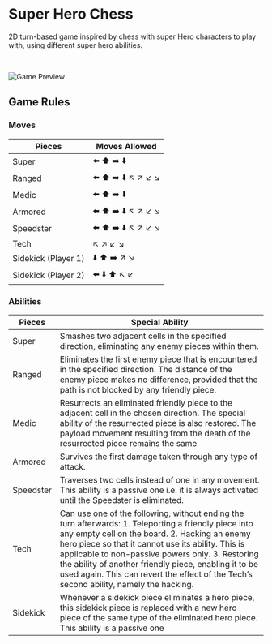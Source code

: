 # Super Hero Chess

2D turn-based game inspired by chess with super Hero characters to play with, using different super hero abilities.

<br/>

![Game Preview](https://i.imgur.com/InbRgk6.gif)

## Game Rules

### Moves

| Pieces               | Moves Allowed                                                                                                                    |
|----------------------|----------------------------------------------------------------------------------------------------------------------------------|
| Super                | :arrow_left: :arrow_up: :arrow_right: :arrow_down:                                                                               |
| Ranged               | :arrow_left: :arrow_up: :arrow_right: :arrow_down: :arrow_upper_left: :arrow_upper_right: :arrow_lower_left: :arrow_lower_right: |
| Medic                | :arrow_left: :arrow_up: :arrow_right: :arrow_down:                                                                               |
| Armored              | :arrow_left: :arrow_up: :arrow_right: :arrow_down: :arrow_upper_left: :arrow_upper_right: :arrow_lower_left: :arrow_lower_right: |
| Speedster            | :arrow_left: :arrow_up: :arrow_right: :arrow_down: :arrow_upper_left: :arrow_upper_right: :arrow_lower_left: :arrow_lower_right: |
| Tech                 | :arrow_upper_left: :arrow_upper_right: :arrow_lower_left: :arrow_lower_right:                                                    |
| Sidekick  (Player 1) | :arrow_down: :arrow_up: :arrow_right: :arrow_upper_right: :arrow_lower_right:                                                    |
| Sidekick  (Player 2) | :arrow_left: :arrow_down: :arrow_up:  :arrow_upper_left: :arrow_lower_left:                                                      |

### Abilities

| Pieces     | Special Ability                                                                                                                                                                                                                                                                                                                                                                                                     |
|------------|---------------------------------------------------------------------------------------------------------------------------------------------------------------------------------------------------------------------------------------------------------------------------------------------------------------------------------------------------------------------------------------------------------------------|
| Super      | Smashes two adjacent cells in the specified direction, eliminating any enemy pieces within them.                                                                                                                                                                                                                                                                                                                    |
| Ranged     | Eliminates the first enemy piece that is encountered in the specified direction. The distance of the enemy piece makes no difference, provided that the path is not blocked by any friendly piece.                                                                                                                                                                                                                  |
| Medic      | Resurrects an eliminated friendly piece to the adjacent cell in the chosen direction. The special ability of the resurrected piece is also restored. The payload movement resulting from the death of the resurrected piece remains the same                                                                                                                                                                        |
| Armored    | Survives the first damage taken through any type of attack.                                                                                                                                                                                                                                                                                                                                                         |
| Speedster  | Traverses two cells instead of one in any movement. This ability is a passive one i.e. it is always activated until the Speedster is eliminated.                                                                                                                                                                                                                                                                    |
| Tech       | Can use one of the following, without ending the turn afterwards: 1. Teleporting a friendly piece into any empty cell on the board. 2. Hacking an enemy hero piece so that it cannot use its ability. This is applicable to non-passive powers only. 3. Restoring the ability of another friendly piece, enabling it to be used again. This can revert the effect of the Tech’s second ability, namely the hacking. |
| Sidekick   | Whenever a sidekick piece eliminates a hero piece, this sidekick piece is replaced with a new hero piece of the same type of the eliminated hero piece. This ability is a passive one                                                                                                                                                                                                                               |
